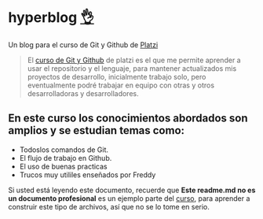 # hyperblog [ 👌 ]( 👌 )
Un blog para el curso de Git y Github de [Platzi](https://platzi.com "Platzi")
> El [curso de Git y Github](https://platzi.com/cursos/git-github/ "curso de Git y Github") de platzi es el que me permite aprender a usar el repositorio y el lenguaje, para mantener actualizados mis proyectos de desarrollo, inicialmente trabajo solo, pero eventualmente podré trabajar en equipo con otras y otros desarrolladoras y desarrolladores.

## En este curso los conocimientos abordados son amplios y se estudian temas como:
* Todoslos comandos de Git.
* El flujo de trabajo en Github.
* El uso de buenas practicas
* Trucos muy utililes enseñados por Freddy

Si usted está leyendo este documento, recuerde que **Este readme.md no es un documento profesional** es un ejemplo parte del [curso](https://platzi.com/cursos/git-github/ "curso"), para aprender a construir este tipo de archivos, así que no se lo tome en serio.
